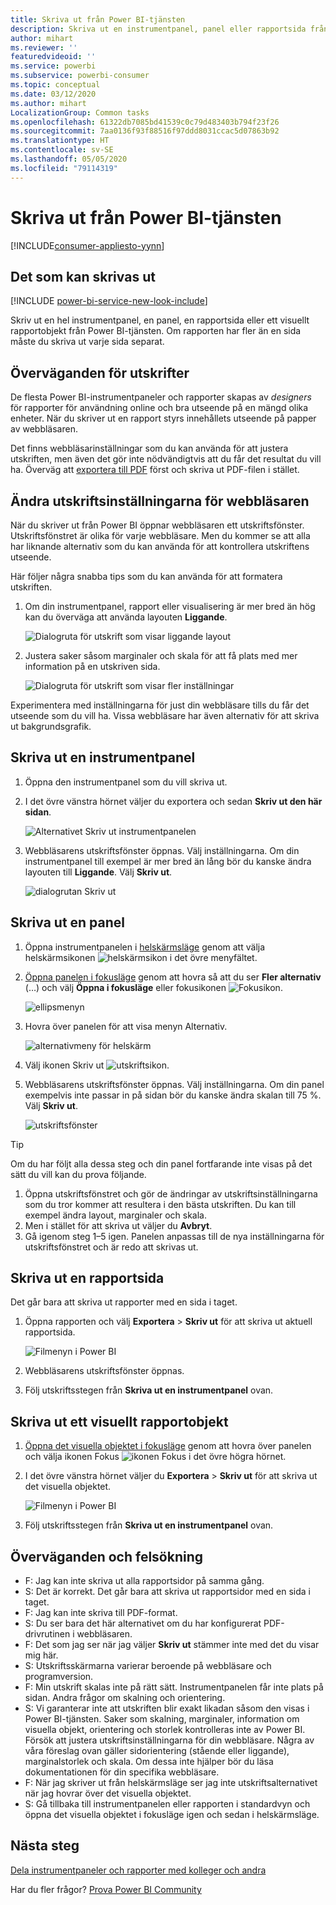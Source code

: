 ```yaml
---
title: Skriva ut från Power BI-tjänsten
description: Skriva ut en instrumentpanel, panel eller rapportsida från Power BI-tjänsten.
author: mihart
ms.reviewer: ''
featuredvideoid: ''
ms.service: powerbi
ms.subservice: powerbi-consumer
ms.topic: conceptual
ms.date: 03/12/2020
ms.author: mihart
LocalizationGroup: Common tasks
ms.openlocfilehash: 61322db7085bd41539c0c79d483403b794f23f26
ms.sourcegitcommit: 7aa0136f93f88516f97ddd8031ccac5d07863b92
ms.translationtype: HT
ms.contentlocale: sv-SE
ms.lasthandoff: 05/05/2020
ms.locfileid: "79114319"
---
```

# <a name="printing-from-the-power-bi-service"></a>Skriva ut från Power BI-tjänsten

[!INCLUDE[consumer-appliesto-yynn](../includes/consumer-appliesto-yynn.md)]
## <a name="what-can-be-printed"></a>Det som kan skrivas ut
[!INCLUDE [power-bi-service-new-look-include](../includes/power-bi-service-new-look-include.md)]

Skriv ut en hel instrumentpanel, en panel, en rapportsida eller ett visuellt rapportobjekt från Power BI-tjänsten. Om rapporten har fler än en sida måste du skriva ut varje sida separat. 

## <a name="printing-considerations"></a>Överväganden för utskrifter

De flesta Power BI-instrumentpaneler och rapporter skapas av *designers* för rapporter för användning online och bra utseende på en mängd olika enheter. När du skriver ut en rapport styrs innehållets utseende på papper av webbläsaren. 

Det finns webbläsarinställningar som du kan använda för att justera utskriften, men även det gör inte nödvändigtvis att du får det resultat du vill ha. Överväg att [exportera till PDF](end-user-pdf.md) först och skriva ut PDF-filen i stället. 

## <a name="adjust-your-browser-print-settings"></a>Ändra utskriftsinställningarna för webbläsaren
När du skriver ut från Power BI öppnar webbläsaren ett utskriftsfönster. Utskriftsfönstret är olika för varje webbläsare. Men du kommer se att alla har liknande alternativ som du kan använda för att kontrollera utskriftens utseende. 

Här följer några snabba tips som du kan använda för att formatera utskriften.

   > 
1. Om din instrumentpanel, rapport eller visualisering är mer bred än hög kan du överväga att använda layouten **Liggande**. 

   ![Dialogruta för utskrift som visar liggande layout](./media/end-user-print/power-bi-landscape-layout.png)

2. Justera saker såsom marginaler och skala för att få plats med mer information på en utskriven sida. 

    ![Dialogruta för utskrift som visar fler inställningar](./media/end-user-print/power-bi-margins.png)

Experimentera med inställningarna för just din webbläsare tills du får det utseende som du vill ha. Vissa webbläsare har även alternativ för att skriva ut bakgrundsgrafik. 

## <a name="print-a-dashboard"></a>Skriva ut en instrumentpanel
1. Öppna den instrumentpanel som du vill skriva ut.
2. I det övre vänstra hörnet väljer du exportera och sedan **Skriv ut den här sidan**.
   
    ![Alternativet Skriv ut instrumentpanelen](./media/end-user-print/power-bi-dashboard-print.png)

3. Webbläsarens utskriftsfönster öppnas. Välj inställningarna. Om din instrumentpanel till exempel är mer bred än lång bör du kanske ändra layouten till **Liggande**. Välj **Skriv ut**.
   
    ![dialogrutan Skriv ut](./media/end-user-print/power-bi-print-dash.png)

## <a name="print-a-dashboard-tile"></a>Skriva ut en panel
1. Öppna instrumentpanelen i [helskärmsläge](end-user-focus.md) genom att välja helskärmsikonen ![helskärmsikon](./media/end-user-print/power-bi-full-screen.png) i det övre menyfältet.

3. [Öppna panelen i fokusläge](end-user-focus.md) genom att hovra så att du ser **Fler alternativ** (…) och välj **Öppna i fokusläge** eller fokusikonen ![Fokusikon](./media/end-user-print/power-bi-focus-icon.png).
   
    ![ellipsmenyn](./media/end-user-print/power-bi-menu-options.png)

4. Hovra över panelen för att visa menyn Alternativ.
   
    ![alternativmeny för helskärm](./media/end-user-print/menu-options-new.png)

4. Välj ikonen Skriv ut ![utskriftsikon](./media/end-user-print/print-icon.png).     

5. Webbläsarens utskriftsfönster öppnas. Välj inställningarna. Om din panel exempelvis inte passar in på sidan bör du kanske ändra skalan till 75 %. Välj **Skriv ut**.

    ![utskriftsfönster](./media/end-user-print/power-bi-scale.png) 

> [!TIP]
> Om du har följt alla dessa steg och din panel fortfarande inte visas på det sätt du vill kan du prova följande.
> 1. Öppna utskriftsfönstret och gör de ändringar av utskriftsinställningarna som du tror kommer att resultera i den bästa utskriften. Du kan till exempel ändra layout, marginaler och skala. 
> 2. Men i stället för att skriva ut väljer du **Avbryt**. 
> 3. Gå igenom steg 1–5 igen. Panelen anpassas till de nya inställningarna för utskriftsfönstret och är redo att skrivas ut.

## <a name="print-a-report-page"></a>Skriva ut en rapportsida
Det går bara att skriva ut rapporter med en sida i taget.

1. Öppna rapporten och välj **Exportera** > **Skriv ut** för att skriva ut aktuell rapportsida.
   
    ![Filmenyn i Power BI](./media/end-user-print/power-bi-report-print.png)
2. Webbläsarens utskriftsfönster öppnas.

3. Följ utskriftsstegen från **Skriva ut en instrumentpanel** ovan.
   


## <a name="print-a-report-visual"></a>Skriva ut ett visuellt rapportobjekt
1. [Öppna det visuella objektet i fokusläge](end-user-focus.md) genom att hovra över panelen och välja ikonen Fokus ![ikonen Fokus](./media/end-user-print/power-bi-focus-icon.png) i det övre högra hörnet.

2. I det övre vänstra hörnet väljer du **Exportera** > **Skriv ut** för att skriva ut det visuella objektet.

    ![Filmenyn i Power BI](./media/end-user-print/power-bi-report-print.png)


3. Följ utskriftsstegen från **Skriva ut en instrumentpanel** ovan.

## <a name="considerations-and-troubleshooting"></a>Överväganden och felsökning

* F: Jag kan inte skriva ut alla rapportsidor på samma gång.    
* S: Det är korrekt. Det går bara att skriva ut rapportsidor med en sida i taget.
* F: Jag kan inte skriva till PDF-format.    
* S: Du ser bara det här alternativet om du har konfigurerat PDF-drivrutinen i webbläsaren.    
* F: Det som jag ser när jag väljer **Skriv ut** stämmer inte med det du visar mig här.    
* S: Utskriftsskärmarna varierar beroende på webbläsare och programversion.
* F: Min utskrift skalas inte på rätt sätt.  Instrumentpanelen får inte plats på sidan. Andra frågor om skalning och orientering.    
* S: Vi garanterar inte att utskriften blir exakt likadan såsom den visas i Power BI-tjänsten. Saker som skalning, marginaler, information om visuella objekt, orientering och storlek kontrolleras inte av Power BI. Försök att justera utskriftsinställningarna för din webbläsare. Några av våra föreslag ovan gäller sidorientering (stående eller liggande), marginalstorlek och skala. Om dessa inte hjälper bör du läsa dokumentationen för din specifika webbläsare.      
* F: När jag skriver ut från helskärmsläge ser jag inte utskriftsalternativet när jag hovrar över det visuella objektet.   
* S: Gå tillbaka till instrumentpanelen eller rapporten i standardvyn och öppna det visuella objektet i fokusläge igen och sedan i helskärmsläge. 

## <a name="next-steps"></a>Nästa steg
[Dela instrumentpaneler och rapporter med kolleger och andra](../service-share-dashboards.md)

Har du fler frågor? [Prova Power BI Community](https://community.powerbi.com/)

